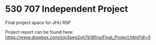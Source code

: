 # 530 707 Independent Project
Final project space for JHU RSP

Project report can be found here: https://www.dropbox.com/s/p3oeg2vh7b18fnu/Final_Project.html?dl=0
